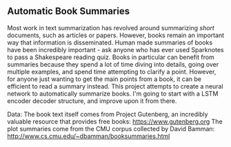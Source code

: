## Automatic Book Summaries
Most work in text summarization has revolved around summarizing _short_ documents, such as articles or papers. However, books remain an important way that information is disseminated. Human made summaries of books have been incredibly important - ask anyone who has ever used Sparknotes to pass a Shakespeare reading quiz. Books in particular can benefit from summaries because they spend a lot of time diving into details, going over multiple examples, and spend time attempting to clarify a point. However, for anyone just wanting to get the main points from a book, it can be efficient to read a summary instead. This project attempts to create a neural network to automatically summarize books. I'm going to start with a LSTM encoder decoder structure, and improve upon it from there.

Data:
The book text itself comes from Project Gutenberg, an incredibly valuable resource that provides free books: https://www.gutenberg.org
The plot summaries come from the CMU corpus collected by David Bamman: http://www.cs.cmu.edu/~dbamman/booksummaries.html
